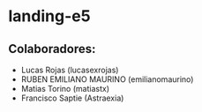 # landing-e5

## Colaboradores:
  * Lucas Rojas (lucasexrojas)
  * RUBEN EMILIANO MAURINO (emilianomaurino)
  * Matias Torino (matiastx)
  * Francisco Saptie (Astraexia)
